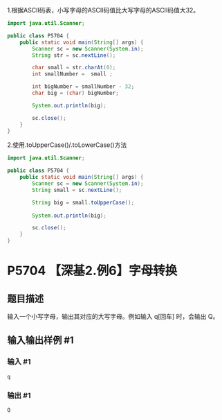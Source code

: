 1.根据ASCII码表，小写字母的ASCII码值比大写字母的ASCII码值大32。

```java
import java.util.Scanner;

public class P5704 {
    public static void main(String[] args) {
        Scanner sc = new Scanner(System.in);
        String str = sc.nextLine();

        char small = str.charAt(0);
        int smallNumber =  small ;

        int bigNumber = smallNumber - 32;
        char big = (char) bigNumber;

        System.out.println(big);

        sc.close();
    }
}
```

2.使用.toUpperCase()/.toLowerCase()方法

```java
import java.util.Scanner;

public class P5704 {
    public static void main(String[] args) {
        Scanner sc = new Scanner(System.in);
        String small = sc.nextLine();

        String big = small.toUpperCase();
        
        System.out.println(big);

        sc.close();
    }
}
```


# P5704 【深基2.例6】字母转换

## 题目描述

输入一个小写字母，输出其对应的大写字母。例如输入 q[回车] 时，会输出 Q。


## 输入输出样例 #1

### 输入 #1

```
q
```

### 输出 #1

```
Q
```